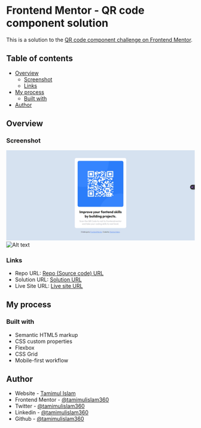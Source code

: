 # Frontend Mentor - QR code component solution

This is a solution to the [QR code component challenge on Frontend Mentor](https://www.frontendmentor.io/challenges/qr-code-component-iux_sIO_H).

## Table of contents

- [Overview](#overview)
  - [Screenshot](#screenshot)
  - [Links](#links)
- [My process](#my-process)
  - [Built with](#built-with)
- [Author](#author)

## Overview

### Screenshot

![screenshot](./images/screenshot.png)
![Alt text](image.png)


### Links

- Repo URL: [Repo (Source code) URL](https://github.com/tamimulislam360/QR-code-component-frontend-mentor)
- Solution URL: [Solution URL](https://www.frontendmentor.io/solutions/html-css-used-kVWEBh3344)
- Live Site URL: [Live site URL](https://qrcode-component-tamim.netlify.app/)

## My process

### Built with

- Semantic HTML5 markup
- CSS custom properties
- Flexbox
- CSS Grid
- Mobile-first workflow


## Author

- Website - [Tamimul Islam](https://www.tamimul-islam.vercel.app)
- Frontend Mentor - [@tamimulislam360](https://www.frontendmentor.io/profile/tamimulislam360)
- Twitter - [@tamimulislam360](https://www.twitter.com/tamimulislam360)
- Linkedin - [@tamimulislam360](https://www.linkedin.com/in/tamimulislam360)
- Github - [@tamimulislam360](https://www.github.com/tamimulislam360)

